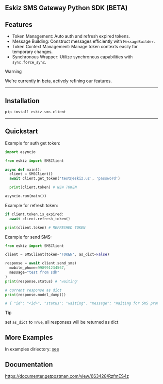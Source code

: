 ## Eskiz SMS Gateway Python SDK (BETA)

## Features

- Token Management: Auto auth and refresh expired tokens.
- Message Building: Construct messages efficiently with `MessageBuilder`.
- Token Context Management: Manage token contexts easily for temporary changes.
- Synchronous Wrapper: Utilize synchronous capabilities with `sync.force_sync`.

> [!WARNING]
> We're currently in beta, actively refining our features.

---

## Installation

```
pip install eskiz-sms-client
```

---

## Quickstart

Example for auth get token:

```py
import asyncio

from eskiz import SMSClient

async def main():
  client = SMSClient()
  await client.get_token('test@eskiz.uz', 'password')

  print(client.token) # NEW TOKEN

asyncio.run(main())
```

Example for refresh token:

```py
if client.token.is_expired:
  await client.refresh_token()

print(client.token) # REFRESHED TOKEN
```

Example for send SMS:

```py
from eskiz import SMSClient

client = SMSClient(token='TOKEN', as_dict=False)

response = await client.send_sms(
  mobile_phone=998991234567,
  message="test from sdk"
)
print(response.status) # 'waiting'

# current response as dict
print(response.model_dump())

# { "id": "<id>", "status": "waiting", "message": "Waiting for SMS provider" }
```

> [!TIP]
> set `as_dict` to `True`, all responses will be returned as dict

## More Examples

In examples diriectory: [see](https://github.com/old-juniors/eskiz-sms/tree/main/examples)

## Documentation

https://documenter.getpostman.com/view/663428/RzfmES4z
